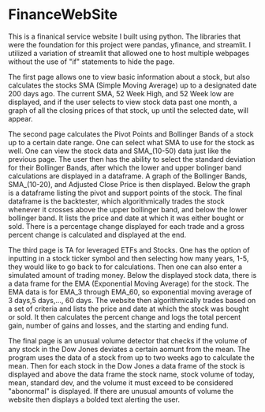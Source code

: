 # FinanceWebSite

This is a finanical service website I built using python. The libraries that were the foundation for this project were pandas, yfinance, and streamlit.
I utilized a variation of streamlit that allowed one to host multiple webpages without the use of "if" statements to hide the page. 

The first page allows one to view basic information about a stock, but also calculates the stocks SMA (Simple Moving Average) up to a designated date 200 days ago.
The current SMA, 52 Week High, and 52 Week low are displayed, and if the user selects to view stock data past one month, a graph of all the closing prices of that 
stock, up until the selected date, will appear.

The second page calculates the Pivot Points and Bollinger Bands of a stock up to a certain date range. One can select what SMA to use for the stock as well. 
One can view the stock data and SMA_(10-50) data just like the previous page. The user then has the ability to select the standard deviation for their 
Bollinger Bands, after which the lower and upper bolinger band calculations are displayed in a dataframe. A graph of the Bollinger Bands, SMA_(10-20), and
Adjusted Close Price is then displayed. Below the graph is a dataframe listing the pivot and support points of the stock. The final dataframe is the backtester, 
which algorithmically trades the stock whenever it crosses above the upper bollinger band, and below the lower bollinger band. It lists the price and date at which
it was either bought or sold. There is a percentage change displayed for each trade and a gross percent change is calculated and displayed at the end. 

The third page is TA for leveraged ETFs and Stocks. One has the option of inputting in a stock ticker symbol and then selecting how many years, 1-5, they would
like to go back to for calculations. Then one can also enter a simulated amount of trading money. Below the displayed stock data, there is a data frame for the 
EMA (Exponential Moving Average) for the stock. The EMA data is for EMA_3 through EMA_60, so exponential moving average of 3 days,5 days,..., 60 days. The website
then algorithmically trades based on a set of criteria and lists the price and date at which the stock was bought or sold. It then calculates the percent change and logs the total percent gain, number of gains and losses, and the starting and ending fund. 

The final page is an unusual volume detector that checks if the volume of any stock in the Dow Jones deviates a certain aomunt from the mean. The program uses the
data of a stock from up to two weeks ago to calculate the mean. Then for each stock in the Dow Jones a data frame of the stock is displayed and above the data frame
the stock name, stock volume of today, mean, standard dev, and the volume it must exceed to be considered "abonormal" is displayed. If there are unusual amounts of volume
the website then displays a bolded text alerting the user. 
